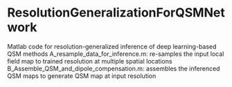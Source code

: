 # ResolutionGeneralizationForQSMNetwork

Matlab code for resolution-generalized inference of deep learning-based QSM methods
A_resample_data_for_inference.m: re-samples the input local field map to trained resolution at multiple spatial locations
B_Assemble_QSM_and_dipole_compensation.m: assembles the inferenced QSM maps to generate QSM map at input resolution
